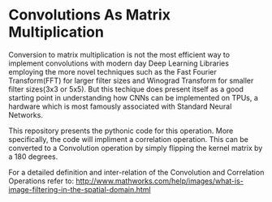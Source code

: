 # Convolutions As Matrix Multiplication

Conversion to matrix multiplication is not the most efficient way to implement convolutions with modern day Deep Learning Libraries employing the more novel techniques such as the Fast Fourier Transform(FFT) for larger filter sizes and Winograd Transform for smaller filter sizes(3x3 or 5x5). 
But this techique does present itself as a good starting point in understanding how CNNs can be implemented on TPUs, a hardware which is most famously associated with Standard Neural Networks.

This repository presents the pythonic code for this operation. More specifically, the code will impliment a correlation operation. This can be converted to a Convolution operation by simply flipping the kernel matrix by a 180 degrees.

For a detailed definition and inter-relation of the Convolution and Correlation Operations refer to: http://www.mathworks.com/help/images/what-is-image-filtering-in-the-spatial-domain.html
